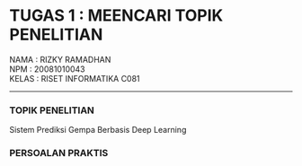 # TUGAS 1 : MEENCARI TOPIK PENELITIAN

 NAMA  : RIZKY RAMADHAN  <br> 
 NPM   : 20081010043 <br>
 KELAS : RISET INFORMATIKA C081  <hr>
 
### TOPIK PENELITIAN 

Sistem Prediksi Gempa Berbasis Deep Learning 

### PERSOALAN PRAKTIS
